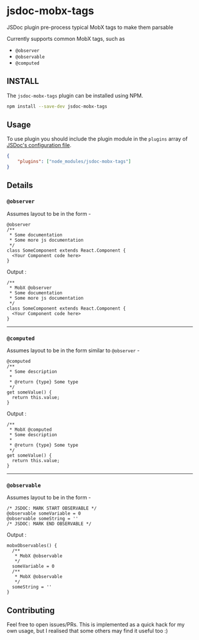 # jsdoc-mobx-tags
JSDoc plugin pre-process typical MobX tags to make them parsable

Currently supports common MobX tags, such as
- `@observer`
- `@observable`
- `@computed`

## INSTALL

The `jsdoc-mobx-tags` plugin can be installed using NPM.

```bash
npm install --save-dev jsdoc-mobx-tags
```

## Usage

To use plugin you should include the plugin module in the `plugins` array of
[JSDoc's configuration file](http://usejsdoc.org/about-configuring-jsdoc.html).

```json
{
    "plugins": ["node_modules/jsdoc-mobx-tags"]
}
```

## Details 

### `@observer`
Assumes layout to be in the form - 
```
@observer
/**
 * Some documentation
 * Some more js documentation
 */
class SomeComponent extends React.Component {
  <Your Component code here>
}
```
Output :
```
/**
 * MobX @observer
 * Some documentation
 * Some more js documentation
 */
class SomeComponent extends React.Component {
  <Your Component code here>
}
```
---
### `@computed`
Assumes layout to be in the form similar to `@observer` - 
```
@computed
/**
 * Some description
 *
 * @return {type} Some type
 */
get someValue() {
  return this.value;
}
```
Output :
```
/**
 * MobX @computed
 * Some description
 *
 * @return {type} Some type
 */
get someValue() {
  return this.value;
}
```
---
### `@observable`
Assumes layout to be in the form - 
```
/* JSDOC: MARK START OBSERVABLE */
@observable someVariable = 0
@observable someString = ''
/* JSDOC: MARK END OBSERVABLE */
```
Output :
```
mobxObservables() {
  /**  
   * MobX @observable
   */
  someVariable = 0
  /**  
   * MobX @observable
   */
  someString = ''
}
```

## Contributing

Feel free to open issues/PRs. This is implemented as a quick hack for my own usage, but I realised that some others may find it useful too :)
